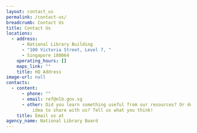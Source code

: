 ```yaml
---
layout: contact_us
permalink: /contact-us/
breadcrumb: Contact Us
title: Contact Us
locations:
  - address:
      - National Library Building
      - "100 Victoria Street, Level 7, "
      - Singapore 188064
    operating_hours: []
    maps_link: ""
    title: HQ Address
image-url: null
contacts:
  - content:
      - phone: ""
      - email: ref@nlb.gov.sg
      - other: Did you learn something useful from our resources? Or do you have a new
          idea to share with us? Tell us what you think!
    title: Email us at
agency_name: National Library Board
---
```

